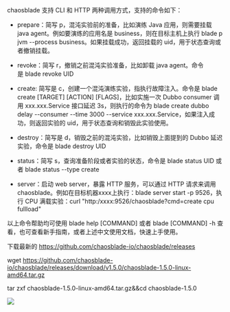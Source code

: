 chaosblade 支持 CLI 和 HTTP 两种调用方式，支持的命令如下：

- prepare：简写 p，混沌实验前的准备，比如演练 Java 应用，则需要挂载 java agent。例如要演练的应用名是 business，则在目标主机上执行 blade p jvm --process business。如果挂载成功，返回挂载的 uid，用于状态查询或者撤销挂载。

- revoke：简写 r，撤销之前混沌实验准备，比如卸载 java agent。命令是 blade revoke UID

- create: 简写是 c，创建一个混沌演练实验，指执行故障注入。命令是 blade create [TARGET] [ACTION] [FLAGS]，比如实施一次 Dubbo consumer 调用 xxx.xxx.Service 接口延迟 3s，则执行的命令为 blade create dubbo delay --consumer --time 3000 --service xxx.xxx.Service，如果注入成功，则返回实验的 uid，用于状态查询和销毁此实验使用。

- destroy：简写是 d，销毁之前的混沌实验，比如销毁上面提到的 Dubbo 延迟实验，命令是 blade destroy UID

- status：简写 s，查询准备阶段或者实验的状态，命令是 blade status UID 或者 blade status --type create

- server：启动 web server，暴露 HTTP 服务，可以通过 HTTP 请求来调用 chaosblade。例如在目标机器xxxx上执行：blade server start -p 9526，执行 CPU 满载实验：curl "http:/xxxx:9526/chaosblade?cmd=create cpu fullload"



以上命令帮助均可使用 blade help [COMMAND] 或者 blade [COMMAND] -h 查看，也可查看新手指南，或者上述中文使用文档，快速上手使用。







下载最新的  https://github.com/chaosblade-io/chaosblade/releases



wget https://github.com/chaosblade-io/chaosblade/releases/download/v1.5.0/chaosblade-1.5.0-linux-amd64.tar.gz



tar zxf chaosblade-1.5.0-linux-amd64.tar.gz&&cd chaosblade-1.5.0





![](https://gitee.com/hxc8/images5/raw/master/img/202407172356957.jpg)





